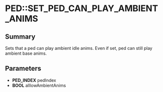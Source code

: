 # PED::SET_PED_CAN_PLAY_AMBIENT_ANIMS

## Summary
Sets that a ped can play ambient idle anims. Even if set, ped can still play ambient base anims.

## Parameters
* **PED_INDEX** pedIndex
* **BOOL** alllowAmbientAnims